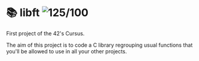 # 📚 libft     ![125/100](https://img.shields.io/badge/125%2F100-green?style=for-the-badge&labelColor=white)

First project of the 42's Cursus.

The aim of this project is to code a C library regrouping usual functions that you'll be allowed to use in all your other projects.
